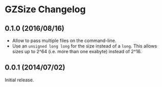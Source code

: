 # GZSize Changelog

## 0.1.0 (2016/08/16)

* Allow to pass multiple files on the command-line.
* Use an `unsigned long long` for the size instead of a `long`. This allows
  sizes up to 2^64 (i.e. more than one exabyte) instead of 2^16.

## 0.0.1 (2014/07/02)

Initial release.
